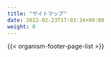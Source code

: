 ```yaml
---
title: "サイトマップ"
date: 2022-02-23T17:03:34+09:00
weight: 0
---
```


{{< organism-footer-page-list >}}